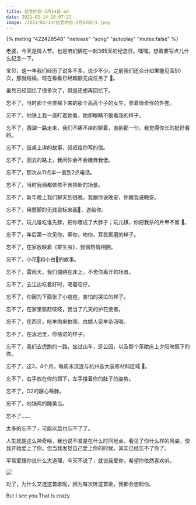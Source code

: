 ```yaml
---
title: 给萱的信-2月14日.md
date: 2021-02-14 20:07:21
image: /2021/02/14/给萱的信-2月14日/1.jpeg
---
```


{% meting "422428548" "netease" "song" "autoplay" "mutex:false" %}


老婆，今天是情人节。也是咱们俩在一起365天的纪念日。嘿嘿。想着要写点儿什么纪念一下。

宝贝，这一年我们经历了说多不多，说少不少。之前我们还合计如果能见面50次，那就结婚。现在看看已经超额完成任务了 🤣。

虽然已经回忆了很多次了，但是还想再回忆下。

忘不了，当时那个坐直梯下来的那个高高个子的女生，穿着很奇怪的外套。

忘不了，地铁上我一直盯着她看，她却眼睛不敢看我的样子。

忘不了，西湖一路走来，我们不痛不痒的聊着，直到那一句，我觉得你长的挺好看的。

忘不了，饭桌上讲的故事，叔叔给你写的信。

忘不了，回去的路上，我问你会不会嫌弃我低。

忘不了，那次从11点半一直到2点电话。

忘不了，当时我俩都依依不舍挂断的场景。

忘不了，新年晚上我们聊天到很晚，我跟你说晚安，你跟我说晚安。

忘不了，用蹩脚的无线鼠标来画🌻️，送给你。

忘不了，玩儿谁吃谁先胖，把你喂成了大胖子；玩儿棋，你把我杀的片甲不留 🤣。

忘不了，年后第一次见你，牵你，吻你，耳鬓厮磨的样子。

忘不了，在家放映着《寄生虫》，我俩热情相拥。

忘不了，小花🐇️和小白🐏️的故事。

忘不了，雷雨天，我们缱绻在床上，不舍你离开的场景。

忘不了，去江边吃着好时，喝着旺仔。

忘不了，你因为下面张了小痘痘，害怕的哭泣的样子。

忘不了，在家里驱赶吱吱，我当了几天的护花使者。

忘不了，在西贝，吃羊肉串拍照，白嫖人家羊杂汤喝。

忘不了，在泳池里，你怯诺的样子。

忘不了，我们去虎跑的一路，坐过山车，逛公园，以及那个茶歇座上夕阳映照下的你。

忘不了，这3，4个月，每周末流连与杭州各大装修材料区域 🤣。

忘不了，右手放在你的颈下，左手搂着你的肚子的姿势。

忘不了，O2的寐心莓肺。

忘不了，地锅鸡的腌黄瓜。

忘不了......

太多的忘不了，可能以后也忘不了了。

人生就是这么神奇哈，我也说不准是在什么时间地点，看见了你什么样的风姿，使我开始爱上了你。但当我发觉自己爱上你的时候，其实已经忘不了你了。

平常爱跟你说什么大道理，今天不说了，就说我爱你，希望你依然喜欢听。

![](3.jpeg)


对了，为什么又选这首歌呢，因为每次听这首歌，我都会想起你。

But I see you.That is crazy.